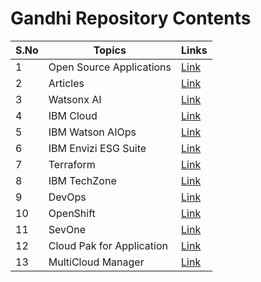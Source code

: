 # Gandhi Repository Contents 

<table>
    <thead>
        <th>S.No</th>
        <th>Topics</th>
        <th>Links</th>
    </thead>
    <tr>
        <td>1</td>
        <td>Open Source Applications </td>
        <td><a href="./01-apps.md">Link</a></td>
   </tr>   
    <tr>
        <td>2</td>
        <td>Articles</td>
        <td><a href="./02-articles.md">Link</a></td>
   </tr>
   </tr>    
       <tr>
        <td>3</td>
        <td>Watsonx AI</td>
        <td><a href="./03-watsonx.md">Link</a></td>
   </tr>     
    <tr>
        <td>4</td>
        <td>IBM Cloud</td>
        <td><a href="./04-ibm-cloud.md">Link</a></td>
   </tr>      
    <tr>
        <td>5</td>
        <td>IBM Watson AIOps</td>
        <td><a href="./05-waiops.md">Link</a></td>
   </tr>   
    <tr>
        <td>6</td>
        <td>IBM Envizi ESG Suite</td>
        <td><a href="./06-envizi.md">Link</a></td>
   </tr>       
    <tr>
        <td>7</td>
        <td>Terraform</td>
        <td><a href="./07-terraform.md">Link</a></td>
   </tr>   
      </tr>    
       <tr>
        <td>8</td>
        <td>IBM TechZone</td>
        <td><a href="./08-ibm-techzone.md">Link</a></td>
   </tr>   
    <tr>
        <td>9</td>
        <td>DevOps</td>
        <td><a href="./09-devops.md">Link</a></td>
   </tr>   
    <tr>
        <td>10</td>
        <td>OpenShift</td>
        <td><a href="./10-openshift.md">Link</a></td>
   </tr>   
   </tr>
       <tr>
        <td>11</td>
        <td>SevOne</td>
        <td><a href="./11-sevone.md">Link</a></td>
   </tr>
       <tr>
        <td>12</td>
        <td>Cloud Pak for Application</td>
        <td><a href="./12-cloud-pak-for-apps.md">Link</a></td>
   </tr>
       <tr>
        <td>13</td>
        <td>MultiCloud Manager</td>
        <td><a href="./13-mcm.md">Link</a></td>
   </tr>
</table>
